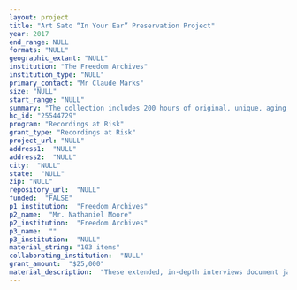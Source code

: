 ```yaml
--- 
layout: project 
title: "Art Sato “In Your Ear” Preservation Project"
year: 2017
end_range: NULL
formats: "NULL"
geographic_extant: "NULL"
institution: "The Freedom Archives"
institution_type: "NULL"
primary_contact: "Mr Claude Marks"
size: "NULL"
start_range: "NULL"
summary: "The collection includes 200 hours of original, unique, aging, increasingly at-risk analog recordings of Art Sato’s interviews with innovative practitioners of jazz and Latin music conducted over 30 years for his weekly radio series “In Your Ear,” broadcast on KPFA-FM in Berkeley, CA. (1981–present). These extended, in-depth interviews document jazz and Latin music directions in the second half of the 20th century, with insights and analyses not found in other references. There are over 80 in-depth interviews done from 1981 to the present, including recordings with more than 20 musicians who are no longer alive, making this rare collection even more significant and valuable. They trace artist development, probing into influences, inspirations, challenges, and the historical, social, and political climate that shaped many as conscious agents of cultural and social change. These insightful, highly knowledgeable interviews of great artists demonstrate profound and rare trust bestowed upon Art Sato."
hc_id: "25544729"
program: "Recordings at Risk"
grant_type: "Recordings at Risk"
project_url: "NULL"
address1:  "NULL"
address2:  "NULL"
city:  "NULL"
state:  "NULL"
zip: "NULL"
repository_url:  "NULL"
funded:  "FALSE"
p1_institution:  "Freedom Archives"
p2_name:  "Mr. Nathaniel Moore"
p2_institution:  "Freedom Archives"
p3_name:  ""
p3_institution:  "NULL"
material_string: "103 items"
collaborating_institution:  "NULL"
grant_amount:  "$25,000"
material_description:  "These extended, in-depth interviews document jazz and Latin music directions in the second half of the 20th century, with insights and analyses not found in other references. Over 80 in-depth interviews (1981-2008) with great artists, such as Cassandra Wilson, Gato Barbieri, Don Cherry, Eddie Palmieri, Steve Turre, Geri Allen, Jacki Byrd, Vi Redd, Oliver Lake, and Ruben Blades trace artist development, probe into influences, inspirations, challenges, and the historical, social, and political climate that shaped many as conscious agents of cultural and social change. Included are recordings with more than 20 musicians who are no longer alive (e.g.: Dewey Redman, Max Roach, Julius Hemphill, Jackie McLean, Mal Waldron, Gerald Wilson, and Milton Cardona), make this rare collection even more significant and valuable. Art’s activism for preservation of oral musician histories stands in the highest rank of living jazz historians. These insightful, highly knowledgeable interviews with great artists demonstrate a profound and rare trust bestowed upon him. While there are books and articles with related information, we are not aware of a compilation of extended audio interviews of this kind, and certainly not with the depth and quality of the “In Your Ear” collection. The collection is wide-ranging, with a diversity of artists and exploration of their unique cultural contributions. These interviews were produced by and are owned by Art Sato. Rights are assigned to the Freedom Archives, which will be the repository for the originals. The Freedom Archives, by agreement with Art Sato, will act on his behalf regarding all matters related to preservation, copyright, and preservation of this collection. Archives Director Claude Marks is fully empowered to represent the Archives in all matters related to grants, ownership, copyright, and preservation. Any further reproduction will be arranged with the artists and their representatives."
---
```

